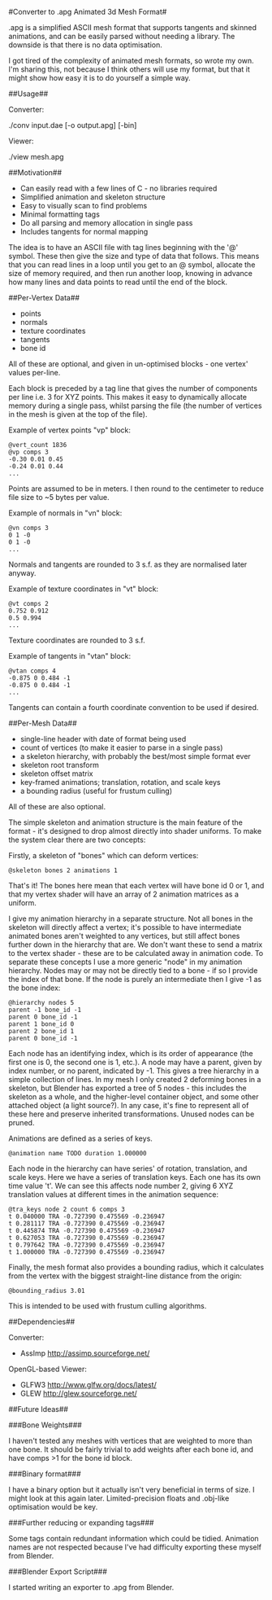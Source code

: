 #Converter to .apg Animated 3d Mesh Format#

.apg is a simplified ASCII mesh format that supports tangents and skinned
animations, and can be easily parsed without needing a library. The downside is
that there is no data optimisation.

I got tired of the complexity of animated mesh formats, so wrote my own. I'm
sharing this, not because I think others will use my format, but that it might
show how easy it is to do yourself a simple way.

##Usage##

Converter:

  ./conv input.dae [-o output.apg] [-bin]

Viewer:

  ./view mesh.apg

##Motivation##

* Can easily read with a few lines of C - no libraries required
* Simplified animation and skeleton structure
* Easy to visually scan to find problems
* Minimal formatting tags
* Do all parsing and memory allocation in single pass
* Includes tangents for normal mapping

The idea is to have an ASCII file with tag lines beginning with the '@' symbol.
These then give the size and type of data that follows. This means that you can
read lines in a loop until you get to an @ symbol, allocate the size of memory
required, and then run another loop, knowing in advance how many lines and data
points to read until the end of the block.

##Per-Vertex Data##

* points
* normals
* texture coordinates
* tangents
* bone id

All of these are optional, and given in un-optimised blocks - one vertex'
values per-line.

Each block is preceded by a tag line that gives the number of components per
line i.e. 3 for XYZ points. This makes it easy to dynamically allocate memory
during a single pass, whilst parsing the file (the number of vertices in the
mesh is given at the top of the file).

Example of vertex points "vp" block:

    @vert_count 1836
    @vp comps 3
    -0.30 0.01 0.45
    -0.24 0.01 0.44
    ...

Points are assumed to be in meters. I then round to the centimeter to reduce
file size to ~5 bytes per value.

Example of normals in "vn" block:

    @vn comps 3
    0 1 -0
    0 1 -0
    ...
Normals and tangents are rounded to 3 s.f. as they are normalised later anyway.

Example of texture coordinates in "vt" block:

    @vt comps 2
    0.752 0.912
    0.5 0.994
    ...

Texture coordinates are rounded to 3 s.f.

Example of tangents in "vtan" block:

    @vtan comps 4
    -0.875 0 0.484 -1
    -0.875 0 0.484 -1
    ...

Tangents can contain a fourth coordinate convention to be used if desired.

##Per-Mesh Data##

* single-line header with date of format being used
* count of vertices (to make it easier to parse in a single pass)
* a skeleton hierarchy, with probably the best/most simple format ever
* skeleton root transform
* skeleton offset matrix
* key-framed animations; translation, rotation, and scale keys
* a bounding radius (useful for frustum culling)

All of these are also optional.

The simple skeleton and animation structure is the main feature of the format -
it's designed to drop almost directly into shader uniforms. To make the system
clear there are two concepts:

Firstly, a skeleton of "bones" which can deform vertices:

    @skeleton bones 2 animations 1

That's it! The bones here mean that each vertex will have bone id 0 or 1, and
that my vertex shader will have an array of 2 animation matrices as a uniform. 

I give my animation hierarchy in a separate structure. Not all bones in the
skeleton will directly affect a vertex; it's possible to have intermediate
animated bones aren't weighted to any vertices, but still affect bones further
down in the hierarchy that are. We don't
want these to send a matrix to the vertex shader - these are to be calculated
away in animation code. To separate these concepts I use a more generic "node"
in my animation hierarchy. Nodes may or may not be directly tied to a bone - if
so I provide the index of that bone. If the node is purely an intermediate then
I give -1 as the bone index:

    @hierarchy nodes 5
    parent -1 bone_id -1
    parent 0 bone_id -1
    parent 1 bone_id 0
    parent 2 bone_id 1
    parent 0 bone_id -1

Each node has an identifying index, which is its order of appearance (the first
one is 0, the second one is 1, etc.). A node may have a parent, given by index
number, or no parent, indicated by -1. This gives a tree hierarchy in a simple
collection of lines. In my mesh I only
created 2 deforming bones in a skeleton, but Blender has exported a tree of 5
nodes - this includes the skeleton as a whole, and the higher-level container
object, and some other attached object (a light source?). In any case, it's
fine to represent all of these here and preserve inherited transformations.
Unused nodes can be pruned.

Animations are defined as a series of keys.

    @animation name TODO duration 1.000000

Each node in the hierarchy can have series' of rotation, translation, and
scale keys. Here we have a series of translation keys. Each one has its own
time value 't'. We can see this affects node number 2, giving 6 XYZ translation
values at different times in the animation sequence:

    @tra_keys node 2 count 6 comps 3
    t 0.040000 TRA -0.727390 0.475569 -0.236947
    t 0.281117 TRA -0.727390 0.475569 -0.236947
    t 0.445874 TRA -0.727390 0.475569 -0.236947
    t 0.627053 TRA -0.727390 0.475569 -0.236947
    t 0.797642 TRA -0.727390 0.475569 -0.236947
    t 1.000000 TRA -0.727390 0.475569 -0.236947

Finally, the mesh format also provides a bounding radius, which it calculates
from the vertex with the biggest straight-line distance from the origin:

    @bounding_radius 3.01

This is intended to be used with frustum culling algorithms.

##Dependencies##

Converter:

* AssImp http://assimp.sourceforge.net/

OpenGL-based Viewer:

* GLFW3 http://www.glfw.org/docs/latest/
* GLEW http://glew.sourceforge.net/

##Future Ideas##

###Bone Weights###

I haven't tested any meshes with vertices that are weighted to more than one
bone. It should be fairly trivial to add weights after each bone id, and have
comps >1 for the bone id block.

###Binary format###

I have a binary option but it actually isn't very beneficial in terms of size.
I might look at this again later. Limited-precision floats and .obj-like
optimisation would be key.

###Further reducing or expanding tags###

Some tags contain redundant information which could be tidied. Animation names
are not respected because I've had difficulty exporting these myself from
Blender.

###Blender Export Script###

I started writing an exporter to .apg from Blender.

